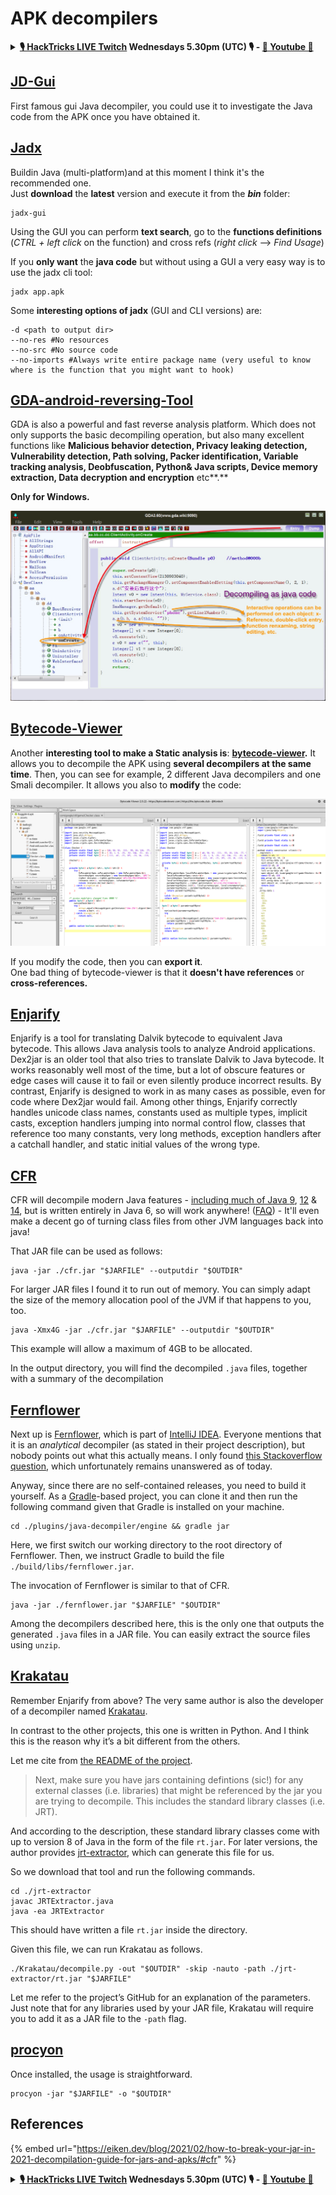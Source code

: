 # APK decompilers

<details>

<summary><strong><a href="https://www.twitch.tv/hacktricks_live/schedule">🎙️ HackTricks LIVE Twitch</a> Wednesdays 5.30pm (UTC) 🎙️ - <a href="https://www.youtube.com/@hacktricks_LIVE">🎥 Youtube 🎥</a></strong></summary>

* Do you work in a **cybersecurity company**? Do you want to see your **company advertised in HackTricks**? or do you want to have access to the **latest version of the PEASS or download HackTricks in PDF**? Check the [**SUBSCRIPTION PLANS**](https://github.com/sponsors/carlospolop)!
* Discover [**The PEASS Family**](https://opensea.io/collection/the-peass-family), our collection of exclusive [**NFTs**](https://opensea.io/collection/the-peass-family)
* Get the [**official PEASS & HackTricks swag**](https://peass.creator-spring.com)
* **Join the** [**💬**](https://emojipedia.org/speech-balloon/) [**Discord group**](https://discord.gg/hRep4RUj7f) or the [**telegram group**](https://t.me/peass) or **follow** me on **Twitter** [**🐦**](https://github.com/carlospolop/hacktricks/tree/7af18b62b3bdc423e11444677a6a73d4043511e9/\[https:/emojipedia.org/bird/README.md)[**@carlospolopm**](https://twitter.com/carlospolopm)**.**
* **Share your hacking tricks by submitting PRs to the [hacktricks repo](https://github.com/carlospolop/hacktricks) and [hacktricks-cloud repo](https://github.com/carlospolop/hacktricks-cloud)**.

</details>

## [JD-Gui](https://github.com/java-decompiler/jd-gui)

First famous gui Java decompiler, you could use it to investigate the Java code from the APK once you have obtained it.

## [Jadx](https://github.com/skylot/jadx)

Buildin Java (multi-platform)and at this moment I think it's the recommended one.\
Just **download** the **latest** version and execute it from the _**bin**_ folder:

```
jadx-gui
```

Using the GUI you can perform **text search**, go to the **functions definitions** (_CTRL + left click_ on the function) and cross refs (_right click_ --> _Find Usage_)

If you **only want** the **java code** but without using a GUI a very easy way is to use the jadx cli tool:

```
jadx app.apk
```

Some **interesting options of jadx** (GUI and CLI versions) are:

```
-d <path to output dir>
--no-res #No resources
--no-src #No source code
--no-imports #Always write entire package name (very useful to know where is the function that you might want to hook)
```

## [GDA-android-reversing-Tool](https://github.com/charles2gan/GDA-android-reversing-Tool)

GDA is also a powerful and fast reverse analysis platform. Which does not only supports the basic decompiling operation, but also many excellent functions like **Malicious behavior detection, Privacy leaking detection, Vulnerability detection, Path solving, Packer identification, Variable tracking analysis, Deobfuscation, Python& Java scripts, Device memory extraction, Data decryption and encryption** etc\*\*.\*\*

**Only for Windows.**

![](<../../.gitbook/assets/image (207) (1) (1).png>)

## [Bytecode-Viewer](https://github.com/Konloch/bytecode-viewer/releases)

Another **interesting tool to make a Static analysis is**: [**bytecode-viewer**](https://github.com/Konloch/bytecode-viewer/releases)**.** It allows you to decompile the APK using **several decompilers at the same time**. Then, you can see for example, 2 different Java decompilers and one Smali decompiler. It allows you also to **modify** the code:

![](<../../.gitbook/assets/image (82).png>)

If you modify the code, then you can **export it**.\
One bad thing of bytecode-viewer is that it **doesn't have references** or **cross-references.**

## [**Enjarify**](https://github.com/Storyyeller/enjarify)

Enjarify is a tool for translating Dalvik bytecode to equivalent Java bytecode. This allows Java analysis tools to analyze Android applications.\
Dex2jar is an older tool that also tries to translate Dalvik to Java bytecode. It works reasonably well most of the time, but a lot of obscure features or edge cases will cause it to fail or even silently produce incorrect results. By contrast, Enjarify is designed to work in as many cases as possible, even for code where Dex2jar would fail. Among other things, Enjarify correctly handles unicode class names, constants used as multiple types, implicit casts, exception handlers jumping into normal control flow, classes that reference too many constants, very long methods, exception handlers after a catchall handler, and static initial values of the wrong type.

## [CFR](https://github.com/leibnitz27/cfr)

CFR will decompile modern Java features - [including much of Java ](https://www.benf.org/other/cfr/java9observations.html)[9](https://github.com/leibnitz27/cfr/blob/master/java9stringconcat.html), [12](https://www.benf.org/other/cfr/switch\_expressions.html) & [14](https://www.benf.org/other/cfr/java14instanceof\_pattern), but is written entirely in Java 6, so will work anywhere! ([FAQ](https://www.benf.org/other/cfr/faq.html)) - It'll even make a decent go of turning class files from other JVM languages back into java!

That JAR file can be used as follows:

```
java -jar ./cfr.jar "$JARFILE" --outputdir "$OUTDIR"
```

For larger JAR files I found it to run out of memory. You can simply adapt the size of the memory allocation pool of the JVM if that happens to you, too.

```
java -Xmx4G -jar ./cfr.jar "$JARFILE" --outputdir "$OUTDIR"
```

This example will allow a maximum of 4GB to be allocated.

In the output directory, you will find the decompiled `.java` files, together with a summary of the decompilation

## [Fernflower](https://github.com/JetBrains/intellij-community/tree/master/plugins/java-decompiler/engine)

Next up is [Fernflower](https://github.com/JetBrains/intellij-community/tree/master/plugins/java-decompiler/engine), which is part of [IntelliJ IDEA](https://www.jetbrains.com/idea/). Everyone mentions that it is an _analytical_ decompiler (as stated in their project description), but nobody points out what this actually means. I only found [this Stackoverflow question](https://stackoverflow.com/q/62298929), which unfortunately remains unanswered as of today.

Anyway, since there are no self-contained releases, you need to build it yourself. As a [Gradle](https://gradle.org)-based project, you can clone it and then run the following command given that Gradle is installed on your machine.

```
cd ./plugins/java-decompiler/engine && gradle jar
```

Here, we first switch our working directory to the root directory of Fernflower. Then, we instruct Gradle to build the file `./build/libs/fernflower.jar`.

The invocation of Fernflower is similar to that of CFR.

```
java -jar ./fernflower.jar "$JARFILE" "$OUTDIR"
```

Among the decompilers described here, this is the only one that outputs the generated `.java` files in a JAR file. You can easily extract the source files using `unzip`.

## [Krakatau](https://github.com/Storyyeller/Krakatau)

Remember Enjarify from above? The very same author is also the developer of a decompiler named [Krakatau](https://github.com/Storyyeller/Krakatau).

In contrast to the other projects, this one is written in Python. And I think this is the reason why it’s a bit different from the others.

Let me cite from [the README of the project](https://github.com/Storyyeller/Krakatau/blob/master/README.md).

> Next, make sure you have jars containing defintions (sic!) for any external classes (i.e. libraries) that might be referenced by the jar you are trying to decompile. This includes the standard library classes (i.e. JRT).

And according to the description, these standard library classes come with up to version 8 of Java in the form of the file `rt.jar`. For later versions, the author provides [jrt-extractor](https://github.com/Storyyeller/jrt-extractor), which can generate this file for us.

So we download that tool and run the following commands.

```
cd ./jrt-extractor
javac JRTExtractor.java
java -ea JRTExtractor
```

This should have written a file `rt.jar` inside the directory.

Given this file, we can run Krakatau as follows.

```
./Krakatau/decompile.py -out "$OUTDIR" -skip -nauto -path ./jrt-extractor/rt.jar "$JARFILE"
```

Let me refer to the project’s GitHub for an explanation of the parameters. Just note that for any libraries used by your JAR file, Krakatau will require you to add it as a JAR file to the `-path` flag.

## [procyon](https://github.com/mstrobel/procyon)

Once installed, the usage is straightforward.

```
procyon -jar "$JARFILE" -o "$OUTDIR"
```

## References

{% embed url="https://eiken.dev/blog/2021/02/how-to-break-your-jar-in-2021-decompilation-guide-for-jars-and-apks/#cfr" %}

<details>

<summary><strong><a href="https://www.twitch.tv/hacktricks_live/schedule">🎙️ HackTricks LIVE Twitch</a> Wednesdays 5.30pm (UTC) 🎙️ - <a href="https://www.youtube.com/@hacktricks_LIVE">🎥 Youtube 🎥</a></strong></summary>

* Do you work in a **cybersecurity company**? Do you want to see your **company advertised in HackTricks**? or do you want to have access to the **latest version of the PEASS or download HackTricks in PDF**? Check the [**SUBSCRIPTION PLANS**](https://github.com/sponsors/carlospolop)!
* Discover [**The PEASS Family**](https://opensea.io/collection/the-peass-family), our collection of exclusive [**NFTs**](https://opensea.io/collection/the-peass-family)
* Get the [**official PEASS & HackTricks swag**](https://peass.creator-spring.com)
* **Join the** [**💬**](https://emojipedia.org/speech-balloon/) [**Discord group**](https://discord.gg/hRep4RUj7f) or the [**telegram group**](https://t.me/peass) or **follow** me on **Twitter** [**🐦**](https://github.com/carlospolop/hacktricks/tree/7af18b62b3bdc423e11444677a6a73d4043511e9/\[https:/emojipedia.org/bird/README.md)[**@carlospolopm**](https://twitter.com/carlospolopm)**.**
* **Share your hacking tricks by submitting PRs to the [hacktricks repo](https://github.com/carlospolop/hacktricks) and [hacktricks-cloud repo](https://github.com/carlospolop/hacktricks-cloud)**.

</details>
